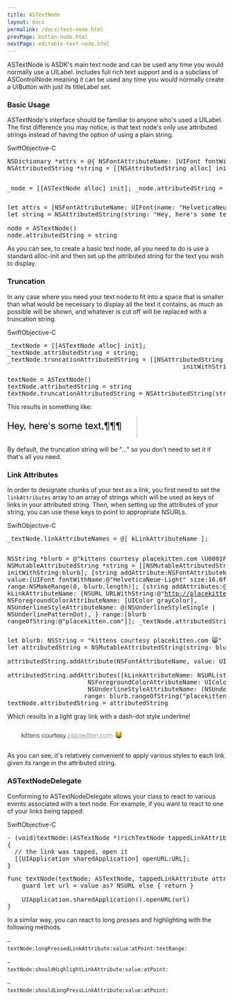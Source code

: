 ```yaml
---
title: ASTextNode
layout: docs
permalink: /docs/text-node.html
prevPage: button-node.html
nextPage: editable-text-node.html
---
```


ASTextNode is ASDK's main text node and can be used any time you would normally use a UILabel.  Includes full rich text support and is a subclass of ASControlNode meaning it can be used any time you would normally create a UIButton with just its titleLabel set.

### Basic Usage
ASTextNode's interface should be familiar to anyone who's used a UILabel.   The first difference you may notice, is that text node's only use attributed strings instead of having the option of using a plain string.

<div class = "highlight-group">
<span class="language-toggle"><a data-lang="swift" class="swiftButton">Swift</a><a data-lang="objective-c" class = "active objcButton">Objective-C</a></span>

<div class = "code">
<pre lang="objc" class="objcCode">
NSDictionary *attrs = @{ NSFontAttributeName: [UIFont fontWithName:@"HelveticaNeue" size:12.0f] };
NSAttributedString *string = [[NSAttributedString alloc] initWithString:@"Hey, here's some text." attributes:attrs];

_node = [[ASTextNode alloc] init];
_node.attributedString = string;
</pre>

<pre lang="swift" class = "swiftCode hidden">
let attrs = [NSFontAttributeName: UIFont(name: "HelveticaNeue", size: "12.0")] 
let string = NSAttributedString(string: "Hey, here's some text.", attributes: attrs)

node = ASTextNode()
node.attributedString = string
</pre>
</div>
</div>

As you can see, to create a basic text node, all you need to do is use a standard alloc-init and then set up the attributed string for the text you wish to display.

### Truncation

In any case where you need your text node to fit into a space that is smaller than what would be necessary to display all the text it contains, as much as possible will be shown, and whatever is cut off will be replaced with a truncation string.


<div class = "highlight-group">
<span class="language-toggle"><a data-lang="swift" class="swiftButton">Swift</a><a data-lang="objective-c" class = "active objcButton">Objective-C</a></span>

<div class = "code">
<pre lang="objc" class="objcCode">
_textNode = [[ASTextNode alloc] init];
_textNode.attributedString = string;
_textNode.truncationAttributedString = [[NSAttributedString alloc] 
												initWithString:@"¶¶¶"];
</pre>

<pre lang="swift" class = "swiftCode hidden">
textNode = ASTextNode()
textNode.attributedString = string
textNode.truncationAttributedString = NSAttributedString(string: "¶¶¶")
</pre>
</div>
</div>

This results in something like: 

<img width = "300" src = "/static/images/textNodeTruncation.png"/>

By default, the truncation string will be "…" so you don't need to set it if that's all you need.


### Link Attributes

In order to designate chunks of your text as a link, you first need to set the <code>linkAttributes</code> array to an array of strings which will be used as keys of links in your attributed string.  Then, when setting up the attributes of your string, you can use these keys to point to appropriate NSURLs.

<div class = "highlight-group">
<span class="language-toggle"><a data-lang="swift" class="swiftButton">Swift</a><a data-lang="objective-c" class = "active objcButton">Objective-C</a></span>

<div class = "code">
<pre lang="objc" class="objcCode">
_textNode.linkAttributeNames = @[ kLinkAttributeName ];

NSString *blurb = @"kittens courtesy placekitten.com \U0001F638";
NSMutableAttributedString *string = [[NSMutableAttributedString alloc] initWithString:blurb];
[string addAttribute:NSFontAttributeName value:[UIFont fontWithName:@"HelveticaNeue-Light" size:16.0f] range:NSMakeRange(0, blurb.length)];
[string addAttributes:@{
                      kLinkAttributeName: [NSURL URLWithString:@"http://placekitten.com/"],
                      NSForegroundColorAttributeName: [UIColor grayColor],
                      NSUnderlineStyleAttributeName: @(NSUnderlineStyleSingle | NSUnderlinePatternDot),
                      }
              range:[blurb rangeOfString:@"placekitten.com"]];
_textNode.attributedString = string;
</pre>

<pre lang="swift" class = "swiftCode hidden">
let blurb: NSString = "kittens courtesy placekitten.com 😸"
let attributedString = NSMutableAttributedString(string: blurb as String)

attributedString.addAttribute(NSFontAttributeName, value: UIFont(name: "HelveticaNeue-Light", size: 16.0)!, range: NSRange(location: 0, length: blurb.length))

attributedString.addAttributes([kLinkAttributeName: NSURL(string: "http://placekitten.com/")!,
                      NSForegroundColorAttributeName: UIColor.grayColor(),
                      NSUnderlineStyleAttributeName: (NSUnderlineStyle.StyleSingle.rawValue | NSUnderlineStyle.PatternDashDot.rawValue)],
                     range: blurb.rangeOfString("placekitten.com"))
textNode.attributedString = attributedString
</pre>
</div>
</div>

Which results in a light gray link with a dash-dot style underline!

<img width = "300" src = "/static/images/kittenLink.png"/>

As you can see, it's relatively convenient to apply various styles to each link given its range in the attributed string.

### ASTextNodeDelegate

Conforming to ASTextNodeDelegate allows your class to react to various events associated with a text node.  For example, if you want to react to one of your links being tapped:

<div class = "highlight-group">
<span class="language-toggle"><a data-lang="swift" class="swiftButton">Swift</a><a data-lang="objective-c" class = "active objcButton">Objective-C</a></span>

<div class = "code">
<pre lang="objc" class="objcCode">
- (void)textNode:(ASTextNode *)richTextNode tappedLinkAttribute:(NSString *)attribute value:(NSURL *)URL atPoint:(CGPoint)point textRange:(NSRange)textRange
{
  // the link was tapped, open it
  [[UIApplication sharedApplication] openURL:URL];
}
</pre>

<pre lang="swift" class = "swiftCode hidden">
func textNode(textNode: ASTextNode, tappedLinkAttribute attribute: String, value: AnyObject, atPoint point: CGPoint, textRange: NSRange) {
    guard let url = value as? NSURL else { return }
    
    UIApplication.sharedApplication().openURL(url)
}
</pre>
</div>
</div>

In a similar way, you can react to long presses and highlighting with the following methods.

<code>– textNode:longPressedLinkAttribute:value:atPoint:textRange:</code>

<code>– textNode:shouldHighlightLinkAttribute:value:atPoint:</code>

<code>– textNode:shouldLongPressLinkAttribute:value:atPoint:</code>


